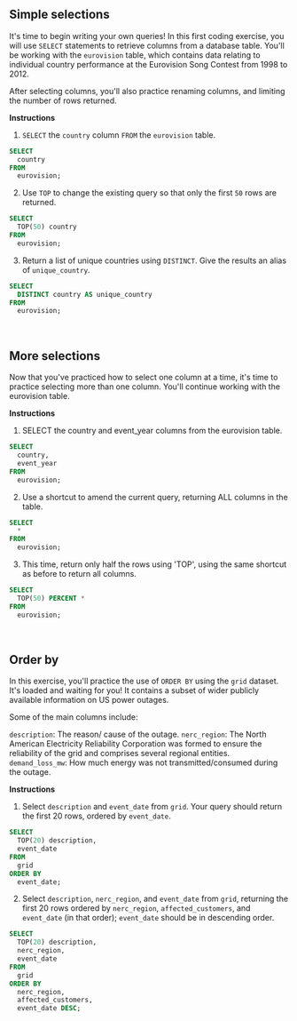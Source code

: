 ## Simple selections
It's time to begin writing your own queries! In this first coding exercise, you will use `SELECT` statements to retrieve columns from a database table. You'll be working with the `eurovision` table, which contains data relating to individual country performance at the Eurovision Song Contest from 1998 to 2012.

After selecting columns, you'll also practice renaming columns, and limiting the number of rows returned.

**Instructions**

1. `SELECT` the `country` column `FROM` the `eurovision` table.

``` sql
SELECT 
  country
FROM 
  eurovision;
```

2. Use `TOP` to change the existing query so that only the first `50` rows are returned.

``` sql
SELECT 
  TOP(50) country 
FROM 
  eurovision;
```

3. Return a list of unique countries using `DISTINCT`. Give the results an alias of `unique_country`.

``` sql
SELECT 
  DISTINCT country AS unique_country 
FROM 
  eurovision;
```

<br>

## More selections
Now that you've practiced how to select one column at a time, it's time to practice selecting more than one column. You'll continue working with the eurovision table.

**Instructions**

1. SELECT the country and event_year columns from the eurovision table.

``` sql
SELECT  
  country, 
  event_year
FROM
  eurovision;
```

2. Use a shortcut to amend the current query, returning ALL columns in the table.

``` sql
SELECT  
  *
FROM
  eurovision;
```

3. This time, return only half the rows using 'TOP', using the same shortcut as before to return all columns.

``` sql
SELECT 
  TOP(50) PERCENT * 
FROM 
  eurovision;
```

<br>

## Order by
In this exercise, you'll practice the use of `ORDER BY` using the `grid` dataset. It's loaded and waiting for you! It contains a subset of wider publicly available information on US power outages.

Some of the main columns include:

`description`: The reason/ cause of the outage.
`nerc_region`: The North American Electricity Reliability Corporation was formed to ensure the reliability of the grid and comprises several regional entities.
`demand_loss_mw`: How much energy was not transmitted/consumed during the outage.

**Instructions**

1. Select `description` and `event_date` from `grid`. Your query should return the first 20 rows, ordered by `event_date`.

``` sql
SELECT 
  TOP(20) description, 
  event_date
FROM 
  grid
ORDER BY 
  event_date;
```

2. Select `description`, `nerc_region`, and `event_date` from `grid`, returning the first 20 rows ordered by `nerc_region`, `affected_customers`, and `event_date` (in that order); `event_date` should be in descending order.

``` sql
SELECT 
  TOP(20) description, 
  nerc_region, 
  event_date
FROM 
  grid
ORDER BY 
  nerc_region, 
  affected_customers, 
  event_date DESC;
```

<br>

## 